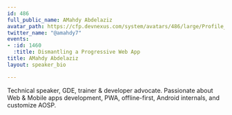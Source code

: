 ```yaml
---
id: 486
full_public_name: AMahdy Abdelaziz
avatar_path: https://cfp.devnexus.com/system/avatars/486/large/Profile_Public.jpg?1484401803
twitter_name: "@amahdy7"
events:
- :id: 1460
  :title: Dismantling a Progressive Web App
title: AMahdy Abdelaziz
layout: speaker_bio

---
```

Technical speaker, GDE, trainer & developer advocate. Passionate about Web & Mobile apps development, PWA, offline-first, Android internals, and customize AOSP.